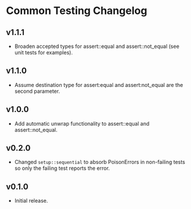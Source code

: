 # Common Testing Changelog

## v1.1.1

- Broaden accepted types for assert::equal and assert::not_equal (see unit tests for examples).

## v1.1.0

- Assume destination type for assert:equal and assert:not_equal are the second parameter.

## v1.0.0

- Add automatic unwrap functionality to assert::equal and assert::not_equal.

## v0.2.0

- Changed `setup::sequential` to absorb PoisonErrors in non-failing tests so only the failing test reports the error.

## v0.1.0

- Initial release.
